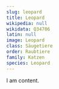 ```yaml
---
slug: leopard
title: Leopard
wikipedia: null
wikidata: Q34706
latin: null
image: Leopard
class: Säugetiere
order: Raubtiere
family: Katzen
species: Leopard
---
```


I am content.
